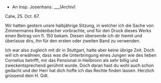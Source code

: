 + An Insp. Josenhans. ___(Archiv)

 Calw, 25. Oct. 67.

Wir hatten gestern unsre halbjährige Sitzung, in welcher ich die Sache von Zimmermanns Redenbacher vorbrachte, und für den Druck dieses Werks einen Beitrag von fl. 150 bekam. Diesen übersende ich dir hiemit und überlasse dirs, ihn für den ersten oder zweiten Band zu verwenden.

Ich war also zugleich mit dir in Stuttgart, hatte aber keine übrige Zeit. Doch will ich erwähnen, dass was die Unterbringung eines Jungen wie des lieben Cornelius betrifft, mir das Pensionat in Heilbronn als sehr billig und zweckentsprechend gerühmt wurde. Doch daran hast du wohl auch schon gedacht und der Herr hat dich hoffe ich das Rechte finden lassen. 
Herzlich grüssend
 dein
 H. Gdt.
